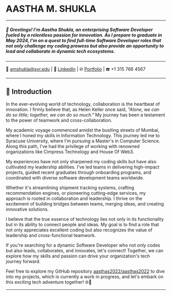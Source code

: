 # AASTHA M. SHUKLA

---
##### 🚀 _**Greetings!** I'm Aastha Shukla, an enterprising Software Developer fueled by a relentless passion for innovation. As I prepare to graduate in May 2024, I'm on a quest to find full-time Software Developer roles that not only challenge my coding prowess but also provide an opportunity to lead and collaborate in dynamic tech ecosystems._


---
📧 [amshukla@syr.edu](mailto:amshukla@syr.edu) | 🔗 [LinkedIn](https://www.linkedin.com/in/aastha-shukla/) | 🌐 [Portfolio](https://aasthas.web.app/) | ☎️ +1 315 766 4567

---
## 🌟 Introduction

In the ever-evolving world of technology, collaboration is the heartbeat of innovation. I firmly believe that, as Helen Keller once said, *"Alone, we can do so little; together, we can do so much."* My journey has been a testament to the power of teamwork and cross-collaboration.

My academic voyage commenced amidst the bustling streets of Mumbai, where I honed my skills in Information Technology. This journey led me to Syracuse University, where I'm pursuing a Master's in Computer Science. Along this path, I've had the privilege of working with renowned organizations like Cimpress Technology and House Of Web3.

My experiences have not only sharpened my coding skills but have also cultivated my leadership abilities. I've led teams in delivering high-impact projects, guided recent graduates through onboarding programs, and coordinated with diverse software development teams worldwide.

Whether it's streamlining shipment tracking systems, crafting recommendation engines, or pioneering cutting-edge services, my approach is rooted in collaboration and leadership. I thrive on the excitement of building bridges between teams, merging ideas, and creating innovative solutions.

I believe that the true essence of technology lies not only in its functionality but in its ability to connect people and ideas. My goal is to find a role that not only appreciates excellent coding but also recognizes the value of leadership and cross-functional teamwork.

If you're searching for a dynamic Software Developer who not only codes but also leads, collaborates, and innovates, let's connect! Together, we can explore how my skills and passion can drive your organization's tech journey forward.

Feel free to explore my GitHub repository [aasthas2022/aasthas2022](https://github.com/aasthas2022/aasthas2022) to dive into my projects, which is currently a work in progress, and let's embark on this exciting tech adventure together! 🌐🤝

---
